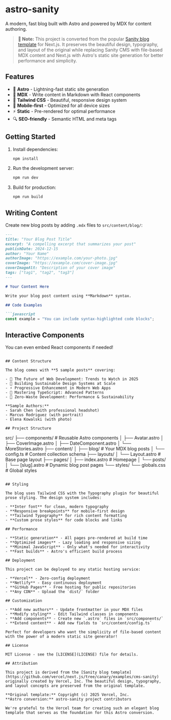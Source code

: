 # astro-sanity

A modern, fast blog built with Astro and powered by MDX for content authoring. 

> **📝 Note:** This project is converted from the popular [Sanity blog template](https://github.com/vercel/next.js/tree/canary/examples/cms-sanity) for Next.js. It preserves the beautiful design, typography, and layout of the original while replacing Sanity CMS with file-based MDX content and Next.js with Astro's static site generation for better performance and simplicity.

## Features

- 🚀 **Astro** - Lightning-fast static site generation
- 📝 **MDX** - Write content in Markdown with React components
- 🎨 **Tailwind CSS** - Beautiful, responsive design system
- 📱 **Mobile-first** - Optimized for all device sizes
- ⚡ **Static** - Pre-rendered for optimal performance
- 🔍 **SEO-friendly** - Semantic HTML and meta tags

## Getting Started

1. Install dependencies:
   ```bash
   npm install
   ```

2. Run the development server:
   ```bash
   npm run dev
   ```

3. Build for production:
   ```bash
   npm run build
   ```

## Writing Content

Create new blog posts by adding `.mdx` files to `src/content/blog/`:

```markdown
---
title: "Your Blog Post Title"
excerpt: "A compelling excerpt that summarizes your post"
publishDate: 2024-12-15
author: "Your Name"
authorImage: "https://example.com/your-photo.jpg"
coverImage: "https://example.com/cover-image.jpg"
coverImageAlt: "Description of your cover image"
tags: ["tag1", "tag2", "tag3"]
---

# Your Content Here

Write your blog post content using **Markdown** syntax.

## Code Examples

```javascript
const example = "You can include syntax-highlighted code blocks";
```

## Interactive Components

You can even embed React components if needed!
```

## Content Structure

The blog comes with **5 sample posts** covering:

- 🚀 The Future of Web Development: Trends to Watch in 2025
- 🎨 Building Sustainable Design Systems at Scale  
- ⚡ Progressive Enhancement in Modern Web Apps
- 📝 Mastering TypeScript: Advanced Patterns
- 🌱 Zero-Waste Development: Performance & Sustainability

**Sample Authors:**
- Sarah Chen (with professional headshot)
- Marcus Rodriguez (with portrait)
- Elena Kowalski (with photo)

## Project Structure

```
src/
├── components/          # Reusable Astro components
│   ├── Avatar.astro
│   ├── CoverImage.astro
│   ├── DateComponent.astro
│   └── MoreStories.astro
├── content/
│   ├── blog/           # Your MDX blog posts
│   └── config.ts       # Content collection schema
├── layouts/
│   └── Layout.astro    # Base page layout
├── pages/
│   ├── index.astro     # Homepage
│   └── posts/
│       └── [slug].astro # Dynamic blog post pages
└── styles/
    └── globals.css     # Global styles
```

## Styling

The blog uses Tailwind CSS with the Typography plugin for beautiful prose styling. The design system includes:

- **Inter font** for clean, modern typography
- **Responsive breakpoints** for mobile-first design
- **Tailwind Typography** for rich content formatting
- **Custom prose styles** for code blocks and links

## Performance

- **Static generation** - All pages pre-rendered at build time
- **Optimized images** - Lazy loading and responsive sizing
- **Minimal JavaScript** - Only what's needed for interactivity
- **Fast builds** - Astro's efficient build process

## Deployment

This project can be deployed to any static hosting service:

- **Vercel** - Zero-config deployment
- **Netlify** - Easy continuous deployment
- **GitHub Pages** - Free hosting for public repositories
- **Any CDN** - Upload the `dist/` folder

## Customization

- **Add new authors** - Update frontmatter in your MDX files
- **Modify styling** - Edit Tailwind classes in components
- **Add components** - Create new `.astro` files in `src/components/`
- **Extend content** - Add new fields to `src/content/config.ts`

Perfect for developers who want the simplicity of file-based content with the power of a modern static site generator!

## License

MIT License - see the [LICENSE](LICENSE) file for details.

## Attribution

This project is derived from the [Sanity blog template](https://github.com/vercel/next.js/tree/canary/examples/cms-sanity) originally created by Vercel, Inc. The beautiful design, typography, and layout concepts are preserved from the original template. 

**Original template:** Copyright (c) 2025 Vercel, Inc.  
**Astro conversion:** astro-sanity project contributors

We're grateful to the Vercel team for creating such an elegant blog template that serves as the foundation for this Astro conversion.
